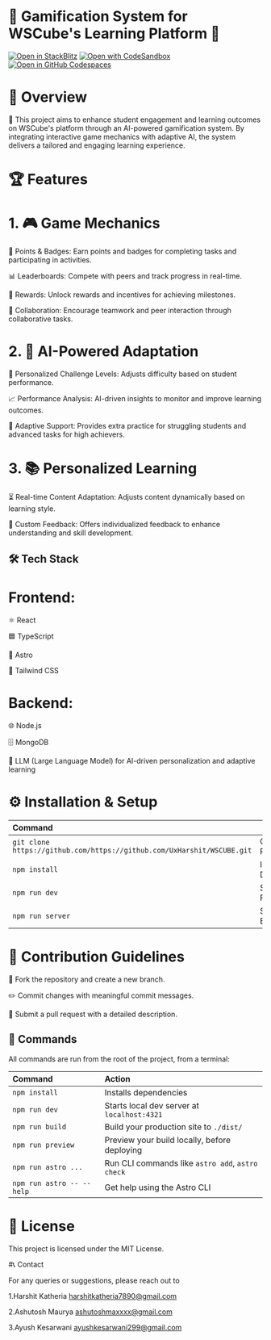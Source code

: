 # 🚀 Gamification System for WSCube's Learning Platform 🚀
[![Open in StackBlitz](https://developer.stackblitz.com/img/open_in_stackblitz.svg)](https://stackblitz.com/github/withastro/astro/tree/latest/examples/basics)
[![Open with CodeSandbox](https://assets.codesandbox.io/github/button-edit-lime.svg)](https://codesandbox.io/p/sandbox/github/withastro/astro/tree/latest/examples/basics)
[![Open in GitHub Codespaces](https://github.com/codespaces/badge.svg)](https://codespaces.new/withastro/astro?devcontainer_path=.devcontainer/basics/devcontainer.json)


# 📌 Overview

🎯 This project aims to enhance student engagement and learning outcomes on WSCube's platform through an AI-powered gamification system. By integrating interactive game mechanics with adaptive AI, the system delivers a tailored and engaging learning experience.

# 🏆 Features

# 1. 🎮 Game Mechanics

🏅 Points & Badges: Earn points and badges for completing tasks and participating in activities.

📊 Leaderboards: Compete with peers and track progress in real-time.

🎁 Rewards: Unlock rewards and incentives for achieving milestones.

🤝 Collaboration: Encourage teamwork and peer interaction through collaborative tasks.

# 2. 🤖 AI-Powered Adaptation

🎯 Personalized Challenge Levels: Adjusts difficulty based on student performance.

📈 Performance Analysis: AI-driven insights to monitor and improve learning outcomes.

🚀 Adaptive Support: Provides extra practice for struggling students and advanced tasks for high achievers.

 # 3. 📚 Personalized Learning

⏳ Real-time Content Adaptation: Adjusts content dynamically based on learning style.

📝 Custom Feedback: Offers individualized feedback to enhance understanding and skill development.

## 🛠 Tech Stack

# Frontend:

⚛️ React

🟦 TypeScript

🚀 Astro

🌊  Tailwind CSS



# Backend:

🌐 Node.js

🗄 MongoDB

🧠 LLM (Large Language Model) for AI-driven personalization and adaptive learning

# ⚙️ Installation & Setup


| Command                                                                            | Action                                           |
| :----------------------------------------------------------------------------------|------------------------------------------------- |
| `git clone https://github.com/https://github.com/UxHarshit/WSCUBE.git`             | Clone the Repository                             |
| `npm install`                                                                      | Install Dependencies                             |
| `npm run dev`                                                                      | Start the Frontend                               |
| `npm run server`                                                                   | Start the Backend                                |



# 👥 Contribution Guidelines

🔀 Fork the repository and create a new branch.

✏️ Commit changes with meaningful commit messages.

📩 Submit a pull request with a detailed description.




## 🧞 Commands

All commands are run from the root of the project, from a terminal:

| Command                   | Action                                           |
| :------------------------ | :----------------------------------------------- |
| `npm install`             | Installs dependencies                            |
| `npm run dev`             | Starts local dev server at `localhost:4321`      |
| `npm run build`           | Build your production site to `./dist/`          |
| `npm run preview`         | Preview your build locally, before deploying     |
| `npm run astro ...`       | Run CLI commands like `astro add`, `astro check` |
| `npm run astro -- --help` | Get help using the Astro CLI                     |


# 📜 License

This project is licensed under the MIT License.


#📞 Contact

For any queries or suggestions, please reach out to 

1.Harshit Katheria
harshitkatheria7890@gmail.com

2.Ashutosh Maurya
ashutoshmaxxxx@gmail.com

3.Ayush Kesarwani
ayushkesarwani299@gmail.com

